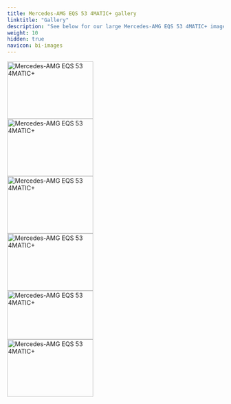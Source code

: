 ```yaml
---
title: Mercedes-AMG EQS 53 4MATIC+ gallery
linktitle: "Gallery"
description: "See below for our large Mercedes-AMG EQS 53 4MATIC+ image gallery. Click pictures for high-resolution versions."
weight: 10
hidden: true
navicon: bi-images
---
```

<!-- markdownlint-disable MD033 -->
<div class="pswp-gallery pswp-grid-container" id ="my-gallery">
<div class="pswp-grid-item">
<a href="https://media.evkx.net/multimedia/models/mercedes/eqs/eqs_53_4maticplus/charging_1.jpg"
data-pswp-src="https://media.evkx.net/multimedia/models/mercedes/eqs/eqs_53_4maticplus/charging_1.jpg"
data-pswp-width="3000"
data-pswp-height="2000" 
target="_blank">
<img src="https://media.evkx.net/multimedia/models/mercedes/eqs/eqs_53_4maticplus/charging_1_xst.jpg" alt="Mercedes-AMG EQS 53 4MATIC+" width="200px" height="133px" />
</a>
</div>
<div class="pswp-grid-item">
<a href="https://media.evkx.net/multimedia/models/mercedes/eqs/eqs_53_4maticplus/exterior_1.jpg"
data-pswp-src="https://media.evkx.net/multimedia/models/mercedes/eqs/eqs_53_4maticplus/exterior_1.jpg"
data-pswp-width="3000"
data-pswp-height="1998" 
target="_blank">
<img src="https://media.evkx.net/multimedia/models/mercedes/eqs/eqs_53_4maticplus/exterior_1_xst.jpg" alt="Mercedes-AMG EQS 53 4MATIC+" width="200px" height="133px" />
</a>
</div>
<div class="pswp-grid-item">
<a href="https://media.evkx.net/multimedia/models/mercedes/eqs/eqs_53_4maticplus/frontseats_1.jpg"
data-pswp-src="https://media.evkx.net/multimedia/models/mercedes/eqs/eqs_53_4maticplus/frontseats_1.jpg"
data-pswp-width="3000"
data-pswp-height="2000" 
target="_blank">
<img src="https://media.evkx.net/multimedia/models/mercedes/eqs/eqs_53_4maticplus/frontseats_1_xst.jpg" alt="Mercedes-AMG EQS 53 4MATIC+" width="200px" height="133px" />
</a>
</div>
<div class="pswp-grid-item">
<a href="https://media.evkx.net/multimedia/models/mercedes/eqs/eqs_53_4maticplus/main_1.jpg"
data-pswp-src="https://media.evkx.net/multimedia/models/mercedes/eqs/eqs_53_4maticplus/main_1.jpg"
data-pswp-width="3000"
data-pswp-height="2000" 
target="_blank">
<img src="https://media.evkx.net/multimedia/models/mercedes/eqs/eqs_53_4maticplus/main_1_xst.jpg" alt="Mercedes-AMG EQS 53 4MATIC+" width="200px" height="133px" />
</a>
</div>
<div class="pswp-grid-item">
<a href="https://media.evkx.net/multimedia/models/mercedes/eqs/eqs_53_4maticplus/screens_1.jpg"
data-pswp-src="https://media.evkx.net/multimedia/models/mercedes/eqs/eqs_53_4maticplus/screens_1.jpg"
data-pswp-width="3000"
data-pswp-height="1695" 
target="_blank">
<img src="https://media.evkx.net/multimedia/models/mercedes/eqs/eqs_53_4maticplus/screens_1_xst.jpg" alt="Mercedes-AMG EQS 53 4MATIC+" width="200px" height="113px" />
</a>
</div>
<div class="pswp-grid-item">
<a href="https://media.evkx.net/multimedia/models/mercedes/eqs/eqs_53_4maticplus/trunk_1.jpg"
data-pswp-src="https://media.evkx.net/multimedia/models/mercedes/eqs/eqs_53_4maticplus/trunk_1.jpg"
data-pswp-width="3000"
data-pswp-height="2000" 
target="_blank">
<img src="https://media.evkx.net/multimedia/models/mercedes/eqs/eqs_53_4maticplus/trunk_1_xst.jpg" alt="Mercedes-AMG EQS 53 4MATIC+" width="200px" height="133px" />
</a>
</div>
</div>
<script type="module">
  import PhotoSwipeLightbox from '/js/photoswipe-lightbox.esm.js';
    const lightbox = new PhotoSwipeLightbox({
       gallery: '#my-gallery',
        children: 'a',
        pswpModule: () => import('/js/photoswipe.esm.js')
    });
lightbox.init();
</script>

